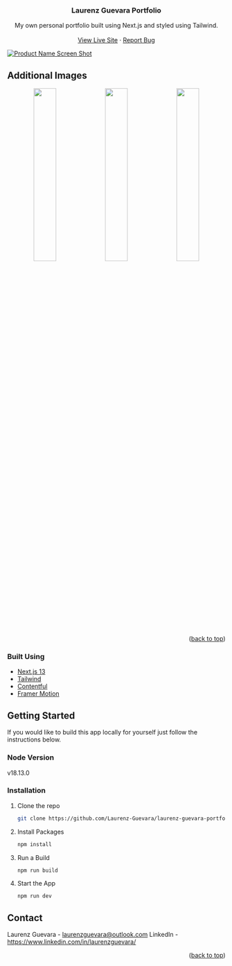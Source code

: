 <div id="top"></div>
<div align="center">
<h3 align="center">Laurenz Guevara Portfolio</h3>

  <p align="center">
    My own personal portfolio built using Next.js and styled using Tailwind.
    <br />
    <br />
    <a href="https://www.laurenzguevara.com/">View Live Site</a>
    ·
    <a href="https://github.com/Laurenz-Guevara/laurenz-guevara-portfolio-next-tailwind/issues">Report Bug</a>
  </p>
</div>

<!-- ABOUT THE PROJECT -->
[![Product Name Screen Shot][product-screenshot]](https://www.laurenzguevara.com/)

## Additional Images

<p align="center">
  <img src="https://user-images.githubusercontent.com/58118627/221336524-61583d3e-9a0b-48e9-b2bb-85535ebd3845.png" width="32%" /> 
  <img src="https://user-images.githubusercontent.com/58118627/221335492-175726bb-d255-4201-b677-830033138dc1.png" width="32%" />
  <img src="https://user-images.githubusercontent.com/58118627/221336634-64278ee8-2a25-4eda-a032-f83fa02d80e0.png" width="32%" />
</p>

<p align="right">(<a href="#top">back to top</a>)</p>

### Built Using

* [Next.js 13](https://nextjs.org/)
* [Tailwind](https://tailwindcss.com/)
* [Contentful](https://www.contentful.com/)
* [Framer Motion](https://www.framer.com/motion/)

<!-- GETTING STARTED -->
## Getting Started

If you would like to build this app locally for yourself just follow the instructions below.

### Node Version

v18.13.0

### Installation

1. Clone the repo

    ```bash
    git clone https://github.com/Laurenz-Guevara/laurenz-guevara-portfolio-next-tailwind.git
    ```

2. Install Packages

    ```bash
    npm install
    ```
    
3. Run a Build

    ```bash
    npm run build
    ```

4. Start the App

    ```bash
    npm run dev
    ```

<!-- CONTACT -->
## Contact

Laurenz Guevara - laurenzguevara@outlook.com
LinkedIn - https://www.linkedin.com/in/laurenzguevara/

<p align="right">(<a href="#top">back to top</a>)</p>

[product-screenshot]:https://user-images.githubusercontent.com/58118627/222937758-fc593cd3-2398-4142-b91c-f5182c1e6d91.png
